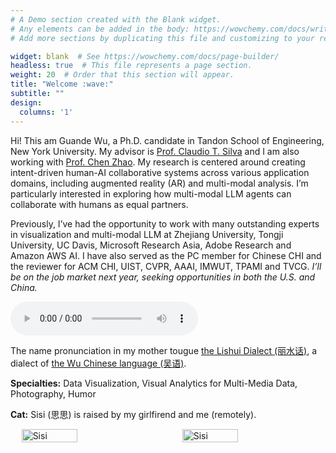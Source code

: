 ```yaml
---
# A Demo section created with the Blank widget.
# Any elements can be added in the body: https://wowchemy.com/docs/writing-markdown-latex/
# Add more sections by duplicating this file and customizing to your requirements.

widget: blank  # See https://wowchemy.com/docs/page-builder/
headless: true  # This file represents a page section.
weight: 20  # Order that this section will appear.
title: "Welcome :wave:"
subtitle: ""
design:
  columns: '1'
---
```

<!-- Hi! This is Guande Wu, a Ph.D. student in Tandon School of Engineering, New York University. My advisor is [Prof. Claudio T. Silva](https://vgc.poly.edu/~csilva/) and I am also working with [Prof. Chen Zhao](http://www.chenz.umiacs.io). My research interest mainly lies in the human-AI collaboration especially in AR scenario. Previously, I have worked with many outstanding experts in visualization and software engineering at Zhejiang University, Tongji University, UC Davis and Microsoft Research Asia and Adobe Research. -->
<!-- Hi! This is Guande Wu, a Ph.D. student in Tandon School of Engineering, New York University. My advisor is [Prof. Claudio T. Silva](https://vgc.poly.edu/~csilva/). I am really interested in aiding visualization design process by machine learning approaches. Previously, I have worked with many outstanding experts in visualization and software engineering at Zhejiang University, Tongji University, UC Davis and Microsoft Research Asia and Adobe Research. -->
Hi! This am Guande Wu, a Ph.D. candidate in Tandon School of Engineering, New York University. My advisor is [Prof. Claudio T. Silva](https://vgc.poly.edu/~csilva/) and I am also working with [Prof. Chen Zhao](http://www.chenz.umiacs.io).  My research is centered around creating intent-driven human-AI collaborative systems across various application domains, including augmented reality (AR) and multi-modal analysis. I’m particularly interested in exploring how multi-modal LLM agents can collaborate with humans as equal partners.

Previously, I’ve had the opportunity to work with many outstanding experts in visualization and multi-modal LLM at Zhejiang University, Tongji University, UC Davis, Microsoft Research Asia, Adobe Research and Amazon AWS AI. I have also served as the PC member for Chinese CHI and the reviewer for ACM CHI, UIST, CVPR, AAAI, IMWUT, TPAMI and TVCG.
*I’ll be on the job market next year, seeking opportunities in both the U.S. and China.*

<div class="audio-row">
<audio class="audio-md" controls >
  <source src="/audio/pronunciation.m4a" type="audio/mpeg">
  Your browser does not support the audio element.
</audio>
<p class="audio-caption">The name pronunciation in my mother tougue <a href="https://en.wikipedia.org/wiki/Lishui">the Lishui Dialect (丽水话)</a>, a dialect of <a href="https://en.wikipedia.org/wiki/Wu_Chinese"> the Wu Chinese language (吴语)</a>.</p>
</div>

**Specialties:** Data Visualization, Visual Analytics for Multi-Media Data, Photography, Humor


**Cat:**
Sisi (思思) is raised by my girlfirend and me (remotely).
<div style="display: flex; justify-content: space-around; align-items: center;">
  <img src="images/sisi_2.png" alt="Sisi" style="width: 42%; margin-right: 2%;" />
  <img src="images/sisi_1.png" alt="Sisi" style="width: 42%;" />
</div>

<br>
<!-- ![Sisi](sisi_1.png) -->

